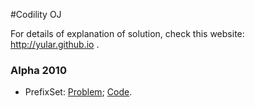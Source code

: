 #Codility OJ

For details of explanation of solution, check this website: http://yular.github.io .

### Alpha 2010
* PrefixSet: [Problem](https://codility.com/programmers/challenges/alpha2010/);   [Code](https://github.com/yular/CC--InterviewProblem/blob/master/Codility/prefixset.cpp).

